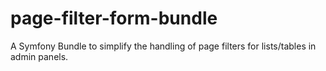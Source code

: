 # page-filter-form-bundle
A Symfony Bundle to simplify the handling of page filters for lists/tables in admin panels.
